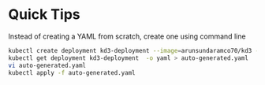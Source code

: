 # Quick Tips
Instead of creating a YAML from scratch, create one using command line

```bash
kubectl create deployment kd3-deployment --image=arunsundaramco70/kd3 --replicas=3
kubectl get deployment kd3-deployment  -o yaml > auto-generated.yaml
vi auto-generated.yaml
kubectl apply -f auto-generated.yaml
```
